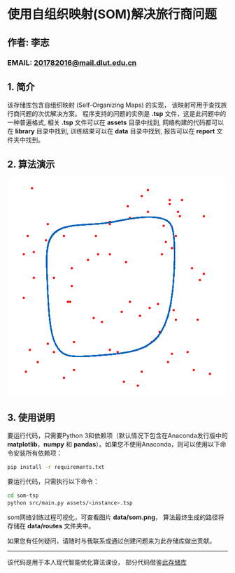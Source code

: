 # 使用自组织映射(SOM)解决旅行商问题

## 作者: 李志
### EMAIL:  201782016@mail.dlut.edu.cn

## 1. 简介

该存储库包含自组织映射 (Self-Organizing Maps) 的实现，
该映射可用于查找旅行商问题的次优解决方案。
程序支持的问题的实例是 **.tsp** 文件，这是此问题中的一种普遍格式,
相关 **.tsp** 文件可以在 **assets** 目录中找到,
网络构建的代码都可以在 **library** 目录中找到,
训练结果可以在 **data** 目录中找到,
报告可以在 **report** 文件夹中找到。

## 2. 算法演示

![算法演示](report/som.gif)

## 3. 使用说明

要运行代码，只需要Python 3和依赖项（默认情况下包含在Anaconda发行版中的 **matplotlib**，**numpy** 和 **pandas**）。如果您不使用Anaconda，则可以使用以下命令安装所有依赖项：

```bash
pip install -r requirements.txt
```

要运行代码，只需执行以下命令：

```bash
cd som-tsp 
python src/main.py assets/<instance>.tsp
```

som网络训练过程可视化，可查看图片 **data/som.png**，
算法最终生成的路径将存储在 **data/routes** 文件夹中。

如果您有任何疑问，请随时与我联系或通过创建问题来为此存储库做出贡献。

-----

该代码是用于本人现代智能优化算法课设，
部分代码借鉴[此存储库](https://github.com/DiegoVicen/som-tsp)

